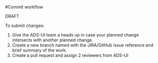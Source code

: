 
#Commit workflow

DRAFT

To submit changes:

1. Give the ADS-UI team a heads up in case your planned change intersects with another planned change.
1. Create a new branch named with the JIRA/GitHub issue reference and brief summary of the work.
1. Create a pull request and assign 2 reviewers from ADS-UI
